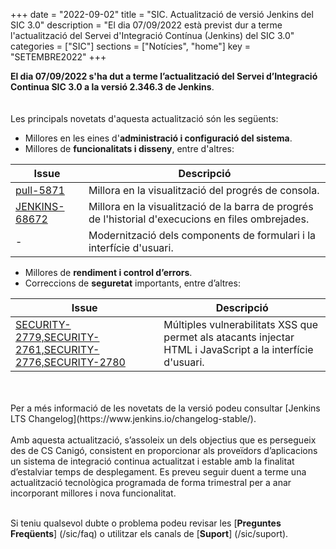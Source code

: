 +++
date        = "2022-09-02"
title       = "SIC. Actualització de versió Jenkins del SIC 3.0"
description = "El dia 07/09/2022 està previst dur a terme l'actualització del Servei d'Integració Contínua (Jenkins) del SIC 3.0"
categories  = ["SIC"]
sections    = ["Notícies", "home"]
key         = "SETEMBRE2022"
+++

**El dia 07/09/2022 s'ha dut a terme l’actualització del Servei d’Integració Continua SIC 3.0 a la versió 2.346.3 de Jenkins**.
<br>
<br>
<br>
Les principals novetats d'aquesta actualització són les següents:

* Millores en les eines d'**administració i configuració del sistema**.
* Millores de **funcionalitats i disseny**, entre d'altres:

|Issue|Descripció|
|-----------|----------|
|[pull-5871](https://github.com/jenkinsci/jenkins/pull/5871)|Millora en la visualització del progrés de consola.|
|[JENKINS-68672](https://issues.jenkins.io/browse/JENKINS-68672)|Millora en la visualització de la barra de progrés de l'historial d'execucions en files ombrejades.|
|-|Modernització dels components de formulari i la interfície d'usuari.|

* Millores de **rendiment i control d’errors**.
* Correccions de **seguretat** importants, entre d’altres:

|Issue|Descripció|
|-----------|----------|
|[SECURITY-2779,SECURITY-2761,SECURITY-2776,SECURITY-2780](https://www.jenkins.io/security/advisory/2022-06-22/)|Múltiples vulnerabilitats XSS que permet als atacants injectar HTML i JavaScript a la interfície d'usuari.|

<br>
<br>
Per a més informació de les novetats de la versió podeu consultar [Jenkins LTS Changelog](https://www.jenkins.io/changelog-stable/).
<br>
<br>
Amb aquesta actualització, s’assoleix un dels objectius que es persegueix des de CS Canigó, consistent en proporcionar als
proveïdors d’aplicacions un sistema de integració continua actualitzat i estable amb la finalitat d’estalviar temps de desplegament.
Es preveu seguir duent a terme una actualització tecnològica programada de forma trimestral per a anar incorporant
millores i nova funcionalitat.
<br>
<br>

Si teniu qualsevol dubte o problema podeu revisar les [**Preguntes Freqüents**] (/sic/faq) o utilitzar els canals de [**Suport**] (/sic/suport).